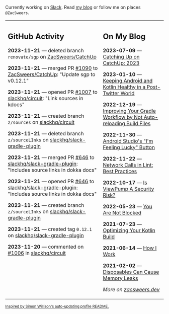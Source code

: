 Currently working on [Slack](https://slack.com/). Read [my blog](https://zacsweers.dev/) or follow me on places `@ZacSweers`.

<table><tr><td valign="top" width="60%">

## GitHub Activity
<!-- githubActivity starts -->
**2023-11-21** — deleted branch `renovate/sgp` on [ZacSweers/CatchUp](https://github.com/ZacSweers/CatchUp)

**2023-11-21** — merged PR [#1090](https://github.com/ZacSweers/CatchUp/pull/1090) to [ZacSweers/CatchUp](https://github.com/ZacSweers/CatchUp): "Update sgp to v0.12.1"

**2023-11-21** — opened PR [#1007](https://github.com/slackhq/circuit/pull/1007) to [slackhq/circuit](https://github.com/slackhq/circuit): "Link sources in kdocs"

**2023-11-21** — created branch `z/sources` on [slackhq/circuit](https://github.com/slackhq/circuit)

**2023-11-21** — deleted branch `z/sourceLInks` on [slackhq/slack-gradle-plugin](https://github.com/slackhq/slack-gradle-plugin)

**2023-11-21** — merged PR [#646](https://github.com/slackhq/slack-gradle-plugin/pull/646) to [slackhq/slack-gradle-plugin](https://github.com/slackhq/slack-gradle-plugin): "Includes source links in dokka docs"

**2023-11-21** — opened PR [#646](https://github.com/slackhq/slack-gradle-plugin/pull/646) to [slackhq/slack-gradle-plugin](https://github.com/slackhq/slack-gradle-plugin): "Includes source links in dokka docs"

**2023-11-21** — created branch `z/sourceLInks` on [slackhq/slack-gradle-plugin](https://github.com/slackhq/slack-gradle-plugin)

**2023-11-21** — created tag `0.12.1` on [slackhq/slack-gradle-plugin](https://github.com/slackhq/slack-gradle-plugin)

**2023-11-20** — commented on [#1006](https://github.com/slackhq/circuit/pull/1006#issuecomment-1819791906) in [slackhq/circuit](https://github.com/slackhq/circuit)
<!-- githubActivity ends -->
</td><td valign="top" width="40%">

## On My Blog
<!-- blog starts -->
**2023-07-09** — [Catching Up on CatchUp: 2023](https://www.zacsweers.dev/catching-up-on-catchup-2023/)

**2023-01-10** — [Keeping Android and Kotlin Healthy in a Post-Twitter World](https://www.zacsweers.dev/keeping-android-healthy/)

**2022-12-19** — [Improving Your Gradle Workflow by Not Auto-reloading Build Files](https://www.zacsweers.dev/improving-your-workflow-by-not-auto-reloading-build-files/)

**2022-11-30** — [Android Studio's "I'm Feeling Lucky" Button](https://www.zacsweers.dev/android-studios-im-feeling-lucky-button/)

**2022-11-22** — [Network Calls in Lint: Best Practices](https://www.zacsweers.dev/network-calls-in-lint-best-practices/)

**2022-10-17** — [Is ViewPump A Security Risk?](https://www.zacsweers.dev/is-viewpump-a-security-risk/)

**2022-05-23** — [You Are Not Blocked](https://www.zacsweers.dev/you-are-not-blocked/)

**2021-07-23** — [Optimizing Your Kotlin Build](https://www.zacsweers.dev/optimizing-your-kotlin-build/)

**2021-06-14** — [How I Work](https://www.zacsweers.dev/how-i-work/)

**2021-02-02** — [Disposables Can Cause Memory Leaks](https://www.zacsweers.dev/disposables-can-cause-memory-leaks/)
<!-- blog ends -->
_More on [zacsweers.dev](https://zacsweers.dev/)_
</td></tr></table>

<sub><a href="https://simonwillison.net/2020/Jul/10/self-updating-profile-readme/">Inspired by Simon Willison's auto-updating profile README.</a></sub>
